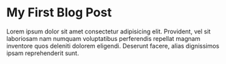 
# My First Blog Post

Lorem ipsum dolor sit amet consectetur adipisicing elit. Provident, vel sit laboriosam nam numquam voluptatibus perferendis repellat magnam inventore quos deleniti dolorem eligendi. Deserunt facere, alias dignissimos ipsam reprehenderit sunt.